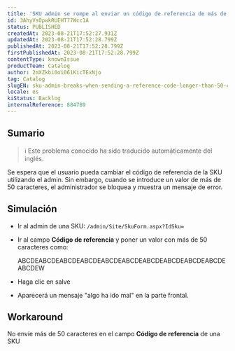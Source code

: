 ```yaml
---
title: 'SKU admin se rompe al enviar un código de referencia de más de 50 caracteres'
id: 3AhyVsOpwkRUEHT77Wcc1A
status: PUBLISHED
createdAt: 2023-08-21T17:52:27.931Z
updatedAt: 2023-08-21T17:52:28.799Z
publishedAt: 2023-08-21T17:52:28.799Z
firstPublishedAt: 2023-08-21T17:52:28.799Z
contentType: knownIssue
productTeam: Catalog
author: 2mXZkbi0oi061KicTExNjo
tag: Catalog
slugEN: sku-admin-breaks-when-sending-a-reference-code-longer-than-50-characters
locale: es
kiStatus: Backlog
internalReference: 884789
---
```


## Sumario

>ℹ️ Este problema conocido ha sido traducido automáticamente del inglés.


Se espera que el usuario pueda cambiar el código de referencia de la SKU utilizando el admin. Sin embargo, cuando se introduce un valor de más de 50 caracteres, el administrador se bloquea y muestra un mensaje de error.


##

## Simulación



- Ir al admin de una SKU: `/admin/Site/SkuForm.aspx?IdSku=`
- Ir al campo **Código de referencia** y poner un valor con más de 50 caracteres como:

    ABCDEABCDEABCDEABCDEABCDEABCDEABCDEABCDEABCDEABCDEABCDEW

- Haga clic en salve
- Aparecerá un mensaje "algo ha ido mal" en la parte frontal.



## Workaround


No envíe más de 50 caracteres en el campo **Código de referencia** de una SKU





